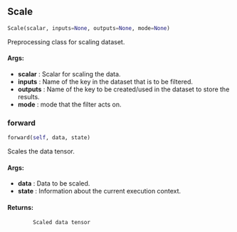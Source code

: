 ## Scale
```python
Scale(scalar, inputs=None, outputs=None, mode=None)
```
Preprocessing class for scaling dataset.

#### Args:

* **scalar** :  Scalar for scaling the data.
* **inputs** :  Name of the key in the dataset that is to be filtered.
* **outputs** :  Name of the key to be created/used in the dataset to store the results.
* **mode** :  mode that the filter acts on.

### forward
```python
forward(self, data, state)
```
Scales the data tensor.

#### Args:

* **data** :  Data to be scaled.
* **state** :  Information about the current execution context.

#### Returns:
            Scaled data tensor        